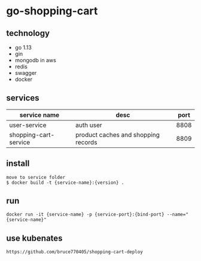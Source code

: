 # go-shopping-cart

## technology
* go 1.13
* gin
* mongodb in aws
* redis
* swagger
* docker

## services

|  service name   | desc  | port |
|  ----  | ----  | ----  |
| user-service  | auth user | 8808 |
| shopping-cart-service  | product caches and shopping records | 8809 |

## install
```
move to service folder
$ docker build -t {service-name}:{version} .
```

## run
```
docker run -it {service-name} -p {service-port}:{bind-port} --name="{service-name}"
```

## use kubenates
    https://github.com/bruce770405/shopping-cart-deploy
